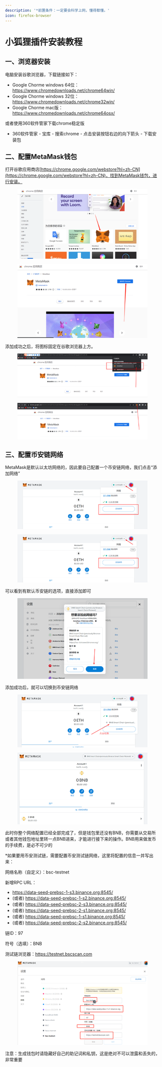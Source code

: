```yaml
---
description: '*前置条件：一定要会科学上网，懂得都懂。'
icon: firefox-browser
---
```


# 小狐狸插件安装教程

## 一、浏览器安装 <a href="#yi-liu-lan-qi-an-zhuang" id="yi-liu-lan-qi-an-zhuang"></a>

电脑安装谷歌浏览器，下载链接如下：

* Google Chorme windows 64位：https://www.chromedownloads.net/chrome64win/
* Google Chorme windows 32位：https://www.chromedownloads.net/chrome32win/
* Google Chorme mac版：https://www.chromedownloads.net/chrome64osx/

或者使用360软件管家下载chrome稳定版

* 360软件管家 - 宝库 - 搜索chrome - 点击安装按钮右边的向下箭头 - 下载安装包

## 二、配置MetaMask钱包

打开谷歌应用商店[https://chrome.google.com/webstore?hl=zh-CN](https://chrome.google.com/webstore?hl=zh-CN)，找到MetaMask钱包，进行安装。

<figure><img src="../.gitbook/assets/image (458).png" alt=""><figcaption></figcaption></figure>

<figure><img src="../.gitbook/assets/image (459).png" alt=""><figcaption></figcaption></figure>

添加成功之后，将图标固定在谷歌浏览器上方。

<figure><img src="../.gitbook/assets/image (460).png" alt=""><figcaption></figcaption></figure>

<figure><img src="../.gitbook/assets/image (461).png" alt=""><figcaption></figcaption></figure>

## 三、配置币安链网络

MetaMask是默认以太坊网络的，因此要自己配置一个币安链网络，我们点击“添加网络”

<figure><img src="../.gitbook/assets/image (462).png" alt=""><figcaption></figcaption></figure>

<figure><img src="../.gitbook/assets/image (463).png" alt=""><figcaption></figcaption></figure>

可以看到有默认币安链的选项，直接添加即可

<figure><img src="../.gitbook/assets/image (464).png" alt=""><figcaption></figcaption></figure>

添加成功后，就可以切换到币安链网络

<figure><img src="../.gitbook/assets/image (465).png" alt=""><figcaption></figcaption></figure>

<figure><img src="../.gitbook/assets/image (466).png" alt=""><figcaption></figcaption></figure>

此时你整个网络配置已经全部完成了，但是钱包里还没有BNB，你需要从交易所或者其他钱包地址里转一点BNB进来，才能进行接下来的操作。BNB用来做发币的手续费，是必不可少的



\*如果要用币安测试链，需要配置币安测试链网络，这里将配置的信息一并写出来：

网络名称（自定义）：bsc-testnet

新增RPC URL：

* https://data-seed-prebsc-1-s3.binance.org:8545/
* (或者) https://data-seed-prebsc-1-s2.binance.org:8545/
* (或者) https://data-seed-prebsc-2-s3.binance.org:8545/
* (或者) https://data-seed-prebsc-2-s1.binance.org:8545/
* (或者) https://data-seed-prebsc-1-s1.binance.org:8545/
* (或者) https://data-seed-prebsc-2-s2.binance.org:8545/

链ID：97

符号（选填）：BNB

测试链浏览器：https://testnet.bscscan.com

<figure><img src="../.gitbook/assets/image (467).png" alt=""><figcaption></figcaption></figure>

注意：生成钱包时请隐藏好自己的助记词和私钥，这是绝对不可以泄露和丢失的，非常重要
